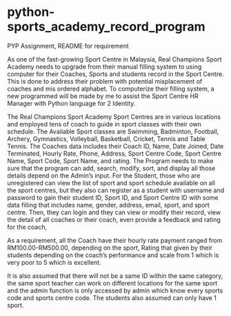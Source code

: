 # python-sports_academy_record_program
PYP Assignment, README for requirement

As one of the fast-growing Sport Centre in Malaysia, Real Champions Sport Academy needs to upgrade from their manual filling system to using computer for their Coaches, Sports and students record in the Sport Centre. This is done to address their problem with potential misplacement of coaches and mis ordered alphabet. To computerize their filling system, a new programmed will be made by me to assist the Sport Centre HR Manager with Python language for 2 Identity.
	
 The Real Champions Sport Academy Sport Centres are in various locations and employed tens of coach to guide in sport classes with their own schedule. The Available Sport classes are Swimming, Badminton, Football, Archery, Gymnastics, Volleyball, Basketball, Cricket, Tennis and Table Tennis. The Coaches data includes their Coach ID, Name, Date Joined, Date Terminated, Hourly Rate, Phone, Address, Sport Centre Code, Sport Centre Name, Sport Code, Sport Name, and rating. The Program needs to make sure that the program can add, search, modify, sort, and display all those details depend on the Admin’s input. For the Student, those who are unregistered can view the list of sport and sport schedule available on all the sport centres, but they also can register as a student with username and password to gain their student ID, Sport ID, and Sport Centre ID with some data filling that includes name, gender, address, email, sport, and sport centre. Then, they can login and they can view or modify their record, view the detail of all coaches or their coach, even provide a feedback and rating for the coach, 

As a requirement, all the Coach have their hourly rate payment ranged from RM100.00-RM500.00, depending on the sport, Rating that given by their students depending on the coach’s performance and scale from 1 which is very poor to 5 which is excellent. 

It is also assumed that there will not be a same ID within the same category, the same sport teacher can work on different locations for the same sport and the admin function is only accessed by admin which know every sports code and sports centre code. The students also assumed can only have 1 sport.
